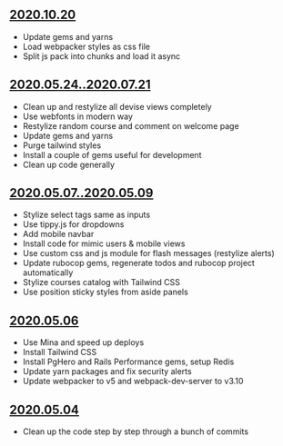 ## [2020.10.20](https://github.com/gambala/ruby_courses/commits?author=gambala&since=2020-10-20&until=2020-10-20)

- Update gems and yarns
- Load webpacker styles as css file
- Split js pack into chunks and load it async

## [2020.05.24..2020.07.21](https://github.com/gambala/ruby_courses/commits?author=gambala&since=2020-05-24&until=2020-07-21)

- Clean up and restylize all devise views completely
- Use webfonts in modern way
- Restylize random course and comment on welcome page
- Update gems and yarns
- Purge tailwind styles
- Install a couple of gems useful for development
- Clean up code generally

## [2020.05.07..2020.05.09](https://github.com/gambala/ruby_courses/commits?author=gambala&since=2020-05-07&until=2020-05-09)

- Stylize select tags same as inputs
- Use tippy.js for dropdowns
- Add mobile navbar
- Install code for mimic users & mobile views
- Use custom css and js module for flash messages (restylize alerts)
- Update rubocop gems, regenerate todos and rubocop project automatically
- Stylize courses catalog with Tailwind CSS
- Use position sticky styles from aside panels

## [2020.05.06](https://github.com/gambala/ruby_courses/commits?author=gambala&since=2020-05-06&until=2020-05-06)

- Use Mina and speed up deploys
- Install Tailwind CSS
- Install PgHero and Rails Performance gems, setup Redis
- Update yarn packages and fix security alerts
- Update webpacker to v5 and webpack-dev-server to v3.10

## [2020.05.04](https://github.com/gambala/ruby_courses/commits?author=gambala&since=2020-05-04&until=2020-05-04)

- Clean up the code step by step through a bunch of commits
